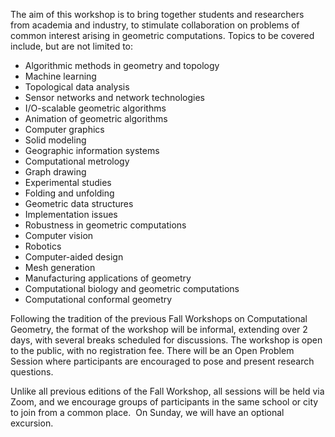 The aim of this workshop is to bring together students and researchers from
academia and industry, to stimulate collaboration on problems of common interest
arising in geometric computations. Topics to be covered include, but are not
limited to: 

- Algorithmic methods in geometry and topology 
- Machine learning 
- Topological data analysis 
- Sensor networks and network technologies 
- I/O-scalable geometric algorithms 
- Animation of geometric algorithms 
- Computer graphics 
- Solid modeling 
- Geographic information systems 
- Computational metrology 
- Graph drawing 
- Experimental studies 
- Folding and unfolding 
- Geometric data structures 
- Implementation issues 
- Robustness in geometric computations 
- Computer vision 
- Robotics 
- Computer-aided design 
- Mesh generation 
- Manufacturing applications of geometry 
- Computational biology and geometric computations 
- Computational conformal geometry 

Following the tradition of the previous Fall Workshops on Computational
Geometry, the format of the workshop will be informal, extending over 2 days,
with several breaks scheduled for discussions. The workshop is open to the
public, with no registration fee. There will be an Open Problem Session where
participants are encouraged to pose and present research questions. 

Unlike all previous editions of the Fall Workshop, all sessions will be held via
Zoom, and we encourage groups of participants in the same school or city to join
from a common place.  On Sunday, we will have an optional excursion.

